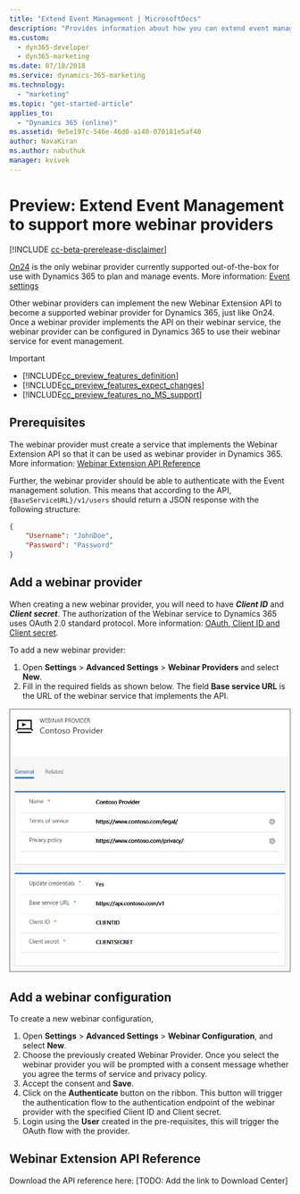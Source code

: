 ```yaml
---
title: "Extend Event Management | MicrosoftDocs"
description: "Provides information about how you can extend event management functionality to add external webinar providers."
ms.custom:
  - dyn365-developer
  - dyn365-marketing
ms.date: 07/18/2018
ms.service: dynamics-365-marketing
ms.technology: 
  - "marketing"
ms.topic: "get-started-article"
applies_to: 
  - "Dynamics 365 (online)"
ms.assetid: 9e5e197c-546e-46d0-a140-070181e5af40
author: NavaKiran 
ms.author: nabuthuk
manager: kvivek
---
```


# Preview: Extend Event Management to support more webinar providers

[!INCLUDE [cc-beta-prerelease-disclaimer](../../includes/cc-beta-prerelease-disclaimer.md)]

[On24](https://www.on24.com/) is the only webinar provider currently supported out-of-the-box for use with Dynamics 365 to plan and manage events. More information: [Event settings](../events-settings.md)

Other webinar providers can implement the new Webinar Extension API to become a supported webinar provider for Dynamics 365, just like On24. Once a webinar provider implements the API on their webinar service, the webinar provider can be configured in Dynamics 365 to use their webinar service for event management.

> [!IMPORTANT]
> - [!INCLUDE[cc_preview_features_definition](../../includes/cc-preview-features-definition.md)] 
> - [!INCLUDE[cc_preview_features_expect_changes](../../includes/cc-preview-features-expect-changes.md)]  
> - [!INCLUDE[cc_preview_features_no_MS_support](../../includes/cc-preview-features-no-ms-support.md)]


## Prerequisites

The webinar provider must create a service that implements the Webinar Extension API so that it can be used as webinar provider in Dynamics 365. More information: [Webinar Extension API Reference](#webinar-extension-api-reference)

Further, the webinar provider should be able to authenticate with the Event management solution. This means that according to the API, `{BaseServiceURL}/v1/users` should return a JSON response with the following structure:

```json
{
    "Username": "JohnDoe",
    "Password": "Password"
}
```

## Add a webinar provider

When creating a new webinar provider, you will need to have ***Client ID*** and ***Client secret***. The authorization of the Webinar service to Dynamics 365 uses OAuth 2.0 standard protocol. More information: [OAuth, Client ID and Client secret](https://www.oauth.com/oauth2-servers/client-registration/client-id-secret/).

To add a new webinar provider:

1. Open **Settings** > **Advanced Settings** > **Webinar Providers** and select **New**. 
2. Fill in the required fields as shown below. The field **Base service URL** is the URL of the webinar service that implements the API.

![Webinar Provider](../media/webinar-provider.png "Webinar Provider")

## Add a webinar configuration

To create a new webinar configuration, 

1. Open **Settings** > **Advanced Settings** > **Webinar Configuration**, and select **New**.
2. Choose the previously created Webinar Provider. Once you select the webinar provider you will be prompted with a consent message whether you agree the terms of service and privacy policy. 
3. Accept the consent and **Save**.
4. Click on the **Authenticate** button on the ribbon. This button will trigger the authentication flow to the authentication endpoint of the webinar provider with the specified Client ID and Client secret.
5. Login using the **User** created in the pre-requisites, this will trigger the OAuth flow with the provider.

## Webinar Extension API Reference

Download the API reference here: [TODO: Add the link to Download Center]